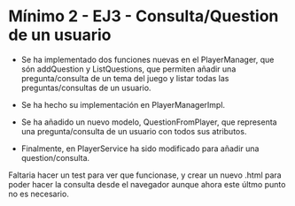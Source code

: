 # Mínimo 2 - EJ3 - Consulta/Question de un usuario

- Se ha implementado dos funciones nuevas en el PlayerManager, que són addQuestion y ListQuestions, que permiten añadir una pregunta/consulta de un tema del juego y listar todas las preguntas/consultas de un usuario.

- Se ha hecho su implementación en PlayerManagerImpl.

- Se ha añadido un nuevo modelo, QuestionFromPlayer, que representa una pregunta/consulta de un usuario con todos sus atributos.

- Finalmente, en PlayerService ha sido modificado para añadir una question/consulta.

Faltaria hacer un test para ver que funcionase, y crear un nuevo .html para poder hacer la consulta desde el navegador aunque ahora este últmo punto no es necesario.
